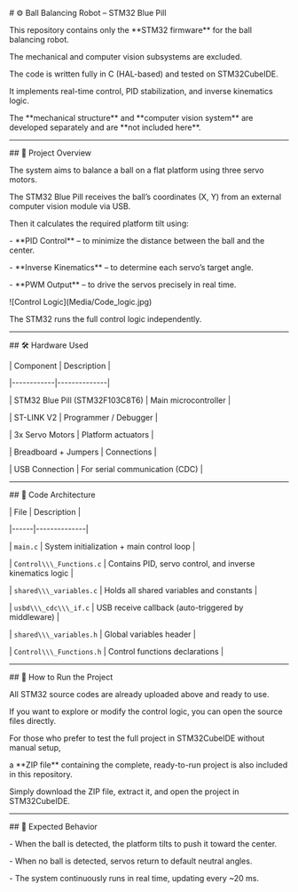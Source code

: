 \# ⚙️ Ball Balancing Robot – STM32 Blue Pill



This repository contains only the \*\*STM32 firmware\*\* for the ball balancing robot.

The mechanical and computer vision subsystems are excluded.

The code is written fully in C (HAL-based) and tested on STM32CubeIDE.

It implements real-time control, PID stabilization, and inverse kinematics logic.

The \*\*mechanical structure\*\* and \*\*computer vision system\*\* are developed separately and are \*\*not included here\*\*.



---



\## 🧠 Project Overview



The system aims to balance a ball on a flat platform using three servo motors.

The STM32 Blue Pill receives the ball’s coordinates (X, Y) from an external computer vision module via USB.

Then it calculates the required platform tilt using:

\- \*\*PID Control\*\* – to minimize the distance between the ball and the center.

\- \*\*Inverse Kinematics\*\* – to determine each servo’s target angle.

\- \*\*PWM Output\*\* – to drive the servos precisely in real time.



!\[Control Logic](Media/Code\_logic.jpg)





The STM32 runs the full control logic independently.



---



\## 🛠️ Hardware Used



| Component | Description |

|------------|--------------|

| STM32 Blue Pill (STM32F103C8T6) | Main microcontroller |

| ST-LINK V2 | Programmer / Debugger |

| 3x Servo Motors | Platform actuators |

| Breadboard + Jumpers | Connections |

| USB Connection | For serial communication (CDC) |



---



\## 🧩 Code Architecture



| File | Description |

|------|--------------|

| `main.c` | System initialization + main control loop |

| `Control\\\_Functions.c` | Contains PID, servo control, and inverse kinematics logic |

| `shared\\\_variables.c` | Holds all shared variables and constants |

| `usbd\\\_cdc\\\_if.c` | USB receive callback (auto-triggered by middleware) |

| `shared\\\_variables.h` | Global variables header |

| `Control\\\_Functions.h` | Control functions declarations |



---



\## 🧰 How to Run the Project



All STM32 source codes are already uploaded above and ready to use.

If you want to explore or modify the control logic, you can open the source files directly.



For those who prefer to test the full project in STM32CubeIDE without manual setup,

a \*\*ZIP file\*\* containing the complete, ready-to-run project is also included in this repository.



Simply download the ZIP file, extract it, and open the project in STM32CubeIDE.



---



\## 🧪 Expected Behavior



\- When the ball is detected, the platform tilts to push it toward the center.

\- When no ball is detected, servos return to default neutral angles.

\- The system continuously runs in real time, updating every ~20 ms.




